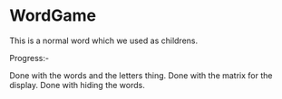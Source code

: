 # WordGame

This is a normal word which we used as childrens.







Progress:-

Done with the words and the letters thing.
Done with the matrix for the display.
Done with hiding the words.
